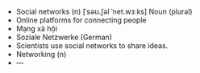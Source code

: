 - Social networks (n)	[ˈsəʊ.ʃəl ˈnet.wɜːks]	Noun (plural)
- Online platforms for connecting people
- Mạng xã hội
- Soziale Netzwerke (German)
- Scientists use social networks to share ideas.
- Networking (n)
- —